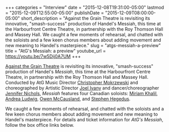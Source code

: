 +++
categories = "Interview"
date = "2015-12-08T19:31:00-05:00"
lastmod = "2015-12-09T12:55:00-05:00"
publishDate = "2015-12-09T08:00:00-05:00"
short_description = "Against the Grain Theatre is revisiting its innovative, \"smash-success\" production of Handel's Messiah, this time at the Harbourfront Centre Theatre, in partnership with the Roy Thomson Hall and Massey Hall. We caught a few moments of rehearsal, and chatted with the soloists and a few keen chorus members about adding movement and new meaning to Handel's masterpiece."
slug = "atgs-messiah-a-preview"
title = "AtG&#039;s Messiah: a preview"
youtube_url = https://youtu.be/7w5Dij0A7UM
+++

[Against the Grain Theatre](/scene/companies/against-the-grain-theatre/) is revisiting its innovative, "smash-success" production of Handel's *Messiah*, this time at the Harbourfront Centre Theatre, in partnership with the Roy Thomson Hall and Massey Hall. Conducted by AtG Music Director [Christopher Mokrzewski](/scene/people/christopher-mokrzewski/) and choreographed by Artistic Director [Joel Ivany](/scene/people/joel-ivany/) and dancer/choreographer [Jennifer Nichols](http://www.extensionmethod.com/about/), *Messiah* features four Canadian soloists: [Miriam Khalil](/scene/people/miriam-khalil/), [Andrea Ludwig](/scene/people/andrea-ludwig/), [Owen McCausland](/scene/people/owen-mccausland/), and [Stephen Hegedus](/scene/people/stephen-hegedus/). 

We caught a few moments of rehearsal, and chatted with the soloists and a few keen chorus members about adding movement and new meaning to Handel's masterpiece. For details and ticket information for *AtG's Messiah*, follow the box office links below.

